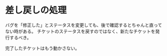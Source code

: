 # 差し戻しの処理

バグを「修正した」とステータスを変更しても、後で確認するとちゃんと直ってない時がある。
チケットのステータスを戻すのではなく、新たなチケットを発行するべき。

完了したチケットはもう動かさない。
